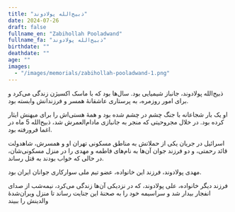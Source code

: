 ```yaml
---
title: "ذبیح‌الله پولادوند"
date: 2024-07-26
draft: false
fullname_en: "Zabihollah Pooladwand"
fullname_fa: "ذبیح‌الله پولادوند"
birthdate: ""
deathdate: ""
age: ""
images:
  - "/images/memorials/zabihollah-pooladwand-1.png"
---
```


ذبیح‌الله پولادوند، جانباز شیمیایی بود. سال‌ها بود که با ماسک اکسیژن زندگی می‌کرد و برای امور روزمره، به پرستاری عاشقانۀ همسر و فرزندانش وابسته بود.

او یک بار شجاعانه با جنگ چشم در چشم شده بود و همۀ هستی‌اش را برای میهنش ایثار کرده بود. در خلال مجروحیتی که منجر به جانبازی مادام‌العمرش شد، ذبیح‌الله 5 ماه در اغما فرورفته بود.

اسرائیل در جریان یکی از حملاتش به مناطق مسکونی تهران او و همسرش، شاهدولت قائد رحمتی، و دو فرزند جوان آن‌ها به نام‌های فاطمه و مهدی را در منزل مسکونی‌شان، در حالی که خواب بودند به قتل رساند. 

مهدی پولادوند، فرزند این خانواده، عضو تیم ملی سوارکاری جوانان ایران بود. 

فرزند دیگر خانواده، علی پولادوند، که در نزدیکی آن‌ها زندگی می‌کرد، نیمه‌شب از صدای انفجار بیدار شد و  سراسیمه خود را به صحنۀ این جنایت رساند تا منزل ویران‌شدۀ والدینش را ببیند
